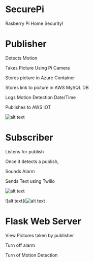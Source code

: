 # SecurePi
Rasberry Pi Home Security!

# Publisher
Detects Motion

Takes Picture Using Pi Camera

Stores picture in Azure Container

Stores link to picture in AWS MySQL DB

Logs Motion Detection Date/Time

Publishes to AWS IOT

![alt text](https://lh3.googleusercontent.com/Bt_5HcgF4EtWQry3V5VzoOt92Ums2v_PPz8SbqqYtVPDS5oLg-_T7WN04muKlVeFdWvkWgpGnnJPr4s9HVUrMWhM-WZpoOiXUxB4V07Pq6gaWRs6uEksrODjIlZBXu5BBMoy78DtrVtWjnSrY-moeZPPM3uHv4DUuDsWo8oxtcYeB4wCGASjK2ObTumNaXRXIQWFDqmGH07YlnvIevwME1Tpg2L95K9kf4I6UytHZ26eDdjqTqnFZCptKwvf8XJ5zpvytL1n3hRdjs036s9i7lZ3B7VW8oB07MtZG927rPLEVeS0er1esyPa3TtXle32c0KQcrBWcVRGJBHMF9e7KRUbwJ58RzHH47H2rKHlxQemgIgz5RxKIx2bNnaJKVQPR1h6x4dBfT8lCPYbNoh_vv5waUicet14J50-3Da7l6Kun4UvIlSLEnXdjkrcmUbi5VX_3Q6LjFP-tCdCINH4gGYtDZ9WNODzDDlvjaxQ3LDXJWv_fj7c3iElYfjIzZZAzqiW1KH2f_6Z0Xj26wdRBQjlVNj_qZ7kwbhEcfxdA5UH8c-OYyjYgn0sAw5zjpfAc4BebM65ifiiWZtt0HV1SaLhTUOT4IxWopINsuY=w1299-h974-no)

# Subscriber
Listens for publish

Once it detects a publish,

Sounds Alarm

Sends Text using Twilio

![alt text](https://lh3.googleusercontent.com/JY3kdR32C7HQaP2NqHv6d9pBEZ3Q3sUyDaD7ylj_gj3od7dI-DTwMpF3ziUg51iuKemCmKnfQvDeb2XuIV4S0IsEqt-DIG3ekCiXp-p1_9SxgL6DT-jRi47Q197HHhAYD9TiJr_p-MrxZDTv0sJ-u4W2zYpsOVuHqIZ3UjXhuKd0VrfCB7BxFa_wVk2_T6pFEZ0J4rjNg1hMoCdumOSCD4GGUpK_7AHi4woZHor_1fGf-LZH0IcUYleu29uqE2FfAWnrw-lRcW158V0vebuGyino7sWrPNdaLNuYKFJXeeNmEFlO1_pwrmuugCkuvICL5FXZb8Z_EQasCUzkEb6K93eAhnJZsGQdRCO8d6RqkWkN4shkeoD9P0T7bDsCqto1W_2J15U11EmGrIHCA5zQl0IMoscDl4X0sA47U3Dq5H4m_WHYtJLr8wc8qCmSyzuwFlI9UkBMjT0D1GgoTnj11rVSkzwGINO_E8EzCAdS8620serRCxIZPFhA83evnfP6MPToemrYqKDijs2EtjPv-B5slPpukbePeEkNbP8uWTbK2t18BgGyoLLPbsIM7yJxItyK3mEIW8ZVFQVI4NLa-dHLWAzaIFRhGY_9w1I=w731-h974-no)

![alt text](![alt text](https://photos.google.com/photo/AF1QipP4TufO2wvKu-2PB-NVxIlWlCIAEjuaC4YrwuAk://lh3.googleusercontent.com/hwpaq-2cWrwXoV6OCTNmHETLw5vhfqMDSgbvM1ezXy640i1ugxXRMV3vh6HZhinyZxRRUzdURW_R6m3S3a1s3uqUaJdb1TZkMqa2tQvgUMigeVWsLZ13Z_a958uTb8pSBZQZGGxUnr-5UumnJEJCzzMSUVDjgJV4p_8EGubC47NAPNHl2e3byTZggwLkxmfnYuFYx3oju8zhd2ygETxcVuJ3_7TAO6a_7CxDozwmqaUqlCIEScmywizQ5wAfcEGSV2ZawgV8RO-fUc-YQm70ieg1l7xIpooCi40LQRabf5HuNttotjaj7IUIwQznQCkJqvkZSQyfiDKFcTxbix3WcOHY7S9frdyC10ZOO1XJ4-Sonu5VHhZnyZ4Xls1b71cORk_--dYTfyQsv7TFSW0hI9huyg1hXGs8gXJ7CaTZWnFuxjYT2aZdAzihlHgnYBKYXmnTn7tcX2YeKjbscvHI2-w1oiOg_Xh-vR6RkHt2cP0FiO1r40nakAAJFUq4Ea2L7wl1io9_xfBgPBvZBfLhuJ2ngtW5wk4efdC2QNGorDNMcogr-Eu7bJ9s6YSTV06CTFVgPvtSrlcB4rUguvvRZwthmZVpiQmH_a2VjZI=w1299-h974-no)

# Flask Web Server
View Pictures taken by publisher

Turn off alarm

Turn of Motion Detection


